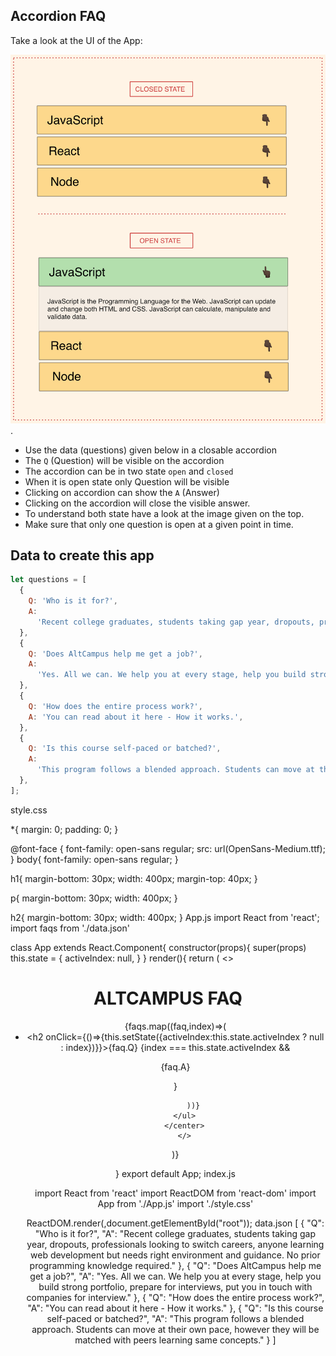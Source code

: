 ## Accordion FAQ

Take a look at the UI of the App:

![Accordion FAQ](../assets/accordion.png).

- Use the data (questions) given below in a closable accordion
- The `Q` (Question) will be visible on the accordion
- The accordion can be in two state `open` and `closed`
- When it is open state only Question will be visible
- Clicking on accordion can show the `A` (Answer)
- Clicking on the accordion will close the visible answer.
- To understand both state have a look at the image given on the top.
- Make sure that only one question is open at a given point in time.

## Data to create this app

```js
let questions = [
  {
    Q: 'Who is it for?',
    A:
      'Recent college graduates, students taking gap year, dropouts, professionals looking to switch careers, anyone learning web development but needs right environment and guidance. No prior programming knowledge required.',
  },
  {
    Q: 'Does AltCampus help me get a job?',
    A:
      'Yes. All we can. We help you at every stage, help you build strong portfolio, prepare for interviews, put you in touch with companies for interview.',
  },
  {
    Q: 'How does the entire process work?',
    A: 'You can read about it here - How it works.',
  },
  {
    Q: 'Is this course self-paced or batched?',
    A:
      'This program follows a blended approach. Students can move at their own pace, however they will be matched with peers learning same concepts.',
  },
];
```
style.css

*{
margin: 0;
padding: 0;
}

@font-face {
  font-family: open-sans regular;
  src: url(OpenSans-Medium.ttf);
}
body{
  font-family: open-sans regular;
}

h1{
  margin-bottom: 30px;
  width: 400px;
  margin-top: 40px;
}

p{
  margin-bottom: 30px;
  width: 400px;
}

h2{
  margin-bottom: 30px;
  width: 400px;
}
App.js
import React from 'react';
import faqs from './data.json'


class App extends React.Component{
    constructor(props){
        super(props)
        this.state = {
            activeIndex: null,
        }
    }
    render(){
        return (
        <>
        <center>
        <h1>ALTCAMPUS FAQ</h1>
        <ul>
            {faqs.map((faq,index)=>(
             <li>
             <h2 onClick={()=>{this.setState({activeIndex:this.state.activeIndex ? null : index})}}>{faq.Q}</h2>
            {index === this.state.activeIndex &&  <p>{faq.A}</p>}
             </li>
        
        
            ))}
        </ul>
        </center>
        </>
 )}

}
export default App;
index.js

import React from 'react'
import ReactDOM  from 'react-dom'
import App from  './App.js'
import './style.css'

ReactDOM.render(<App/>,document.getElementById("root"));
data.json
[
    {
      "Q": "Who is it for?",
      "A":
        "Recent college graduates, students taking gap year, dropouts, professionals looking to switch careers, anyone learning web development but needs right environment and guidance. No prior programming knowledge required."
    },
    {
      "Q": "Does AltCampus help me get a job?",
      "A":
        "Yes. All we can. We help you at every stage, help you build strong portfolio, prepare for interviews, put you in touch with companies for interview."
    },
    {
      "Q": "How does the entire process work?",
      "A": "You can read about it here - How it works."
    },
    {
      "Q": "Is this course self-paced or batched?",
      "A":
        "This program follows a blended approach. Students can move at their own pace, however they will be matched with peers learning same concepts."
    }
  ]















